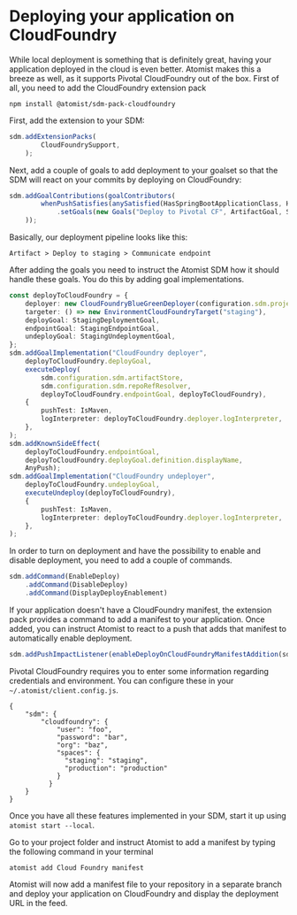 # Deploying your application on CloudFoundry


While local deployment is something that is definitely great, having your application deployed in the cloud is even better. Atomist makes this a breeze as well, as it supports Pivotal CloudFoundry out of the box. First of all, you need to add the CloudFoundry extension pack

``` 
npm install @atomist/sdm-pack-cloudfoundry
```

First, add the extension to your SDM:

``` typescript
sdm.addExtensionPacks(
        CloudFoundrySupport,
    );
```

Next, add a couple of goals to add deployment to your goalset so that the SDM will react on your commits by deploying on CloudFoundry:

``` typescript
sdm.addGoalContributions(goalContributors(
        whenPushSatisfies(anySatisfied(HasSpringBootApplicationClass, HasCloudFoundryManifest))
            .setGoals(new Goals("Deploy to Pivotal CF", ArtifactGoal, StagingDeploymentGoal, StagingEndpointGoal)),
    ));
```

Basically, our deployment pipeline looks like this:

```
Artifact > Deploy to staging > Communicate endpoint
```

After adding the goals you need to instruct the Atomist SDM how it should handle these goals. You do this by adding goal implementations.

``` typescript
const deployToCloudFoundry = {
    deployer: new CloudFoundryBlueGreenDeployer(configuration.sdm.projectLoader),
    targeter: () => new EnvironmentCloudFoundryTarget("staging"),
    deployGoal: StagingDeploymentGoal,
    endpointGoal: StagingEndpointGoal,
    undeployGoal: StagingUndeploymentGoal,
};
sdm.addGoalImplementation("CloudFoundry deployer",
    deployToCloudFoundry.deployGoal,
    executeDeploy(
        sdm.configuration.sdm.artifactStore,
        sdm.configuration.sdm.repoRefResolver,
        deployToCloudFoundry.endpointGoal, deployToCloudFoundry),
    {
        pushTest: IsMaven,
        logInterpreter: deployToCloudFoundry.deployer.logInterpreter,
    },
);
sdm.addKnownSideEffect(
    deployToCloudFoundry.endpointGoal,
    deployToCloudFoundry.deployGoal.definition.displayName,
    AnyPush);
sdm.addGoalImplementation("CloudFoundry undeployer",
    deployToCloudFoundry.undeployGoal,
    executeUndeploy(deployToCloudFoundry),
    {
        pushTest: IsMaven,
        logInterpreter: deployToCloudFoundry.deployer.logInterpreter,
    },
);
```

In order to turn on deployment and have the possibility to enable and disable deployment, you need to add a couple of commands.

``` typescript
sdm.addCommand(EnableDeploy)
    .addCommand(DisableDeploy)
    .addCommand(DisplayDeployEnablement)
```

If your application doesn't have a CloudFoundry manifest, the extension pack provides a command to add a manifest to your application. Once added, you can instruct Atomist to react to a push that adds that manifest to automatically enable deployment.

``` typescript
sdm.addPushImpactListener(enableDeployOnCloudFoundryManifestAddition(sdm));
```

Pivotal CloudFoundry requires you to enter some information regarding credentials and environment. You can configure these in your `~/.atomist/client.config.js`.

```
{
    "sdm": {
        "cloudfoundry": {
            "user": "foo",
            "password": "bar",
            "org": "baz",
            "spaces": {
              "staging": "staging",
              "production": "production"
            }
          }
    }
}
```

Once you have all these features implemented in your SDM, start it up using `atomist start --local`.

Go to your project folder and instruct Atomist to add a manifest by typing the following command in your terminal

```
atomist add Cloud Foundry manifest
```

Atomist will now add a manifest file to your repository in a separate branch and deploy your application on CloudFoundry and display the deployment URL in the feed. 
